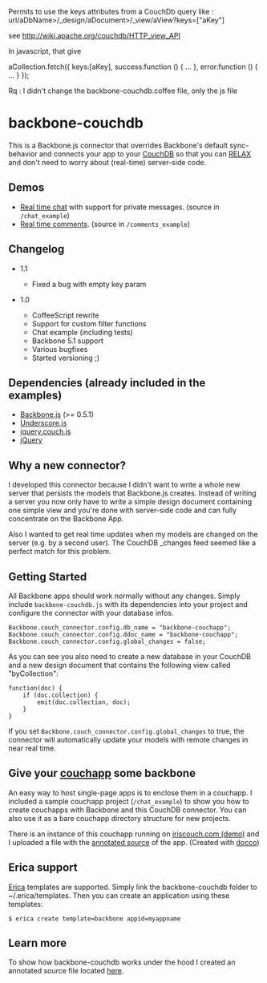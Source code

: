 Permits to use the keys attributes from a CouchDb query like : url/aDbName>/_design/aDocument>/_view/aView?keys=["aKey"]

see http://wiki.apache.org/couchdb/HTTP_view_API

In javascript, that give 

aCollection.fetch({
	keys:[aKey],
	success:function () {
		...
	},
	error:function () {
		...
	}
});

Rq : I didn't change the backbone-couchdb.coffee file, only the js file


backbone-couchdb
================

This is a Backbone.js connector that overrides Backbone's default
sync-behavior and connects your app to your
[CouchDB](https://github.com/apache/couchdb) so that you can
[RELAX](http://vimeo.com/11852209) and don't need to worry about
(real-time) server-side code.

Demos
-----
* [Real time chat](http://backbone.iriscouch.com/backbone-couchapp/_design/backbone_example/index.html) with support for private messages. (source in `/chat_example`)
* [Real time comments](http://backbone.iriscouch.com/backbone-couchapp/_design/backbone_couchapp_comments/index.html). (source in `/comments_example`)

Changelog
---------


* 1.1
  * Fixed a bug with empty key param

* 1.0
  * CoffeeScript rewrite
  * Support for custom filter functions
  * Chat example (including tests)
  * Backbone 5.1 support
  * Various bugfixes
  * Started versioning ;)
  
Dependencies (already included in the examples)
------------

* [Backbone.js](https://github.com/documentcloud/backbone) (>= 0.5.1)
* [Underscore.js](https://github.com/documentcloud/underscore)
* [jquery.couch.js](https://github.com/apache/couchdb/blob/trunk/share/www/script/jquery.couch.js)
* [jQuery](http://www.jquery.com/)

Why a new connector?
--------------------

I developed this connector because I didn't want to write a whole new
server that persists the models that Backbone.js creates. Instead of
writing a server you now only have to write a simple design document
containing one simple view and you're done with server-side code and can
fully concentrate on the Backbone App.

Also I wanted to get real time updates when my models are changed on the
server (e.g. by a second user). The CouchDB _changes feed seemed like a
perfect match for this problem.

Getting Started
---------------

All Backbone apps should work normally without any changes. Simply
include `backbone-couchdb.js` with its dependencies into your project
and configure the connector with your database infos.

    Backbone.couch_connector.config.db_name = "backbone-couchapp";
    Backbone.couch_connector.config.ddoc_name = "backbone-couchapp";
    Backbone.couch_connector.config.global_changes = false;
	
As you can see you also need to create a new database in your CouchDB
and a new design document that contains the following view called "byCollection":

    function(doc) {
        if (doc.collection) {
            emit(doc.collection, doc);
        }
    }

If you set `Backbone.couch_connector.config.global_changes` to true, the
connector will automatically update your models with remote changes in
near real time.

Give your [couchapp](https://github.com/couchapp/couchapp) some backbone
------------------------------------------------------------------------

An easy way to host single-page apps is to enclose them in a couchapp. I
included a sample couchapp project (`/chat_example`) to show you how to
create couchapps with Backbone and this CouchDB connector. You can also
use it as a bare couchapp directory structure for new projects.

There is an instance of this couchapp running on [iriscouch.com
(demo)](http://backbone.iriscouch.com/backbone-couchapp/_design/backbone_example/index.html)
and I uploaded a file with the [annotated
source](http://janmonschke.github.com/backbone-couchdb/app.html) of the
app. (Created with [docco](https://github.com/jashkenas/docco))

Erica support
-------------

[Erica](http://github.com/benoitc/erica) templates are supported. Simply
link the backbone-couchdb folder to ~/.erica/templates. Then you can
create an application using these templates:

    $ erica create template=backbone appid=myappname

Learn more
----------

To show how backbone-couchdb works under the hood I created an annotated
source file located
[here](http://janmonschke.github.com/backbone-couchdb/backbone-couchdb.html).

